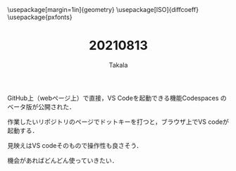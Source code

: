 ﻿---
title: 20210813
yesterday: 20210812
tomorrow: 20210814
days: 595
author: Takala
header-includes:
  - \usepackage[margin=1in]{geometry}
  - \usepackage[ISO]{diffcoeff}
  - \usepackage{pxfonts}
---



GitHub上（webページ上）で直接，VS Codeを起動できる機能Codespaces
のベータ版が公開された．



作業したいリポジトリのページでドットキーを打つと，ブラウザ上でVS codeが起動する．


見映えはVS codeそのもので操作性も良さそう．


機会があればどんどん使っていきたい．


